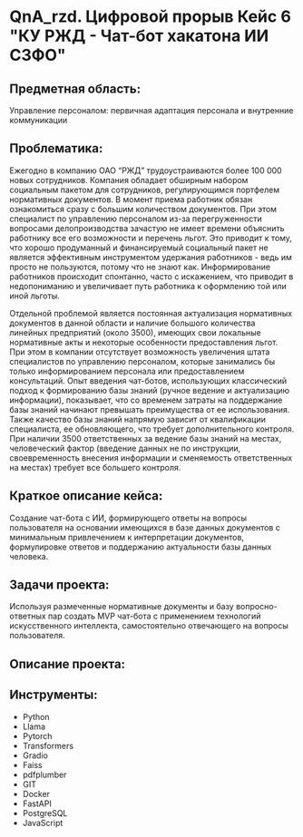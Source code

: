 # QnA_rzd. Цифровой прорыв Кейс 6 "КУ РЖД - Чат-бот хакатона ИИ СЗФО"

## Предметная область:  
Управление персоналом: первичная адаптация персонала и внутренние коммуникации 

## Проблематика:
  Ежегодно в компанию ОАО “РЖД” трудоустраиваются более 100 000 новых сотрудников. Компания
обладает обширным набором социальным пакетом для сотрудников, регулирующимся портфелем
нормативных документов. В момент приема работник обязан ознакомиться сразу с большим
количеством документов. При этом специалист по управлению персоналом из-за перегруженности
вопросами делопроизводства зачастую не имеет времени объяснить работнику все его
возможности и перечень льгот. Это приводит к тому, что хорошо продуманный и финансируемый
социальный пакет не является эффективным инструментом удержания работников - ведь им
просто не пользуются, потому что не знают как. Информирование работников происходит
спонтанно, часто с искажением, что приводит в недопониманию и увеличивает путь работника к
оформлению той или иной льготы.    

Отдельной проблемой является постоянная актуализация нормативных документов в данной
области и наличие большого количества линейных предприятий (около 3500), имеющих свои
локальные нормативные акты и некоторые особенности предоставления льгот.
При этом в компании отсутствует возможность увеличения штата специалистов по управлению
персоналом, которые занимались бы только информированием персонала или предоставлением
консультаций.
Опыт введения чат-ботов, использующих классический подход к формированию базы знаний
(ручное ведение и актуализацию информации), показывает, что со временем затраты на
поддержание базы знаний начинают превышать преимущества от ее использования. Также
качество базы знаний напрямую зависит от квалификации специалиста, ее обновляющего, что
требует дополнительного контроля. При наличии 3500 ответственных за ведение базы знаний на
местах, человеческий фактор (введение данных не по инструкции, своевременность внесения
информации и сменяемость ответственных на местах) требует все большего контроля.

## Краткое описание кейса:
Создание чат-бота с ИИ, формирующего ответы на вопросы пользователя на основании имеющихся в базе данных документов с минимальным привлечением к интерпретации документов, формулировке ответов и поддержанию актуальности базы данных человека.

## Задачи проекта:
Используя размеченные нормативные документы и базу вопросно-ответных пар создать MVP чат-бота с применением технологий искусственного интеллекта, самостоятельно отвечающего на вопросы пользователя.

## Описание проекта: 


## Инструменты:
* Python 
* Llama
* Pytorch
* Transformers
* Gradio
* Faiss
* pdfplumber
* GIT
* Docker
* FastAPI
* PostgreSQL
* JavaScript
